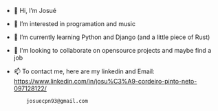 - 👋 Hi, I’m Josué
- 👀 I’m interested in programation and music
- 🌱 I’m currently learning Python and Django (and a little piece of Rust)
- 💞️ I'm looking to collaborate on opensource projects and maybe find a job
- 📫 To contact me, here are my linkedin and Email: 
          https://www.linkedin.com/in/josu%C3%A9-cordeiro-pinto-neto-097128122/

          josuecpn93@gmail.com

<!---
Josuecpn/Josuecpn is a ✨ special ✨ repository because its `README.md` (this file) appears on your GitHub profile.
You can click the Preview link to take a look at your changes.
--->
